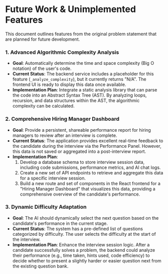 # Future Work & Unimplemented Features

This document outlines features from the original problem statement that are planned for future development.

### 1. Advanced Algorithmic Complexity Analysis

-   **Goal**: Automatically determine the time and space complexity (Big O notation) of the user's code.
-   **Current Status**: The backend service includes a placeholder for this feature (`_analyze_complexity`), but it currently returns "N/A". The frontend UI is ready to display this data once available.
-   **Implementation Plan**: Integrate a static analysis library that can parse the code into an Abstract Syntax Tree (AST). By analyzing loops, recursion, and data structures within the AST, the algorithmic complexity can be calculated.

### 2. Comprehensive Hiring Manager Dashboard

-   **Goal**: Provide a persistent, shareable performance report for hiring managers to review after an interview is complete.
-   **Current Status**: The application provides excellent real-time feedback to the candidate during the interview via the Performance Panel. However, this data is not saved or aggregated into a post-interview report.
-   **Implementation Plan**:
    1.  Develop a database schema to store interview session data, including code submissions, performance metrics, and AI chat logs.
    2.  Create a new set of API endpoints to retrieve and aggregate this data for a specific interview session.
    3.  Build a new route and set of components in the React frontend for a "Hiring Manager Dashboard" that visualizes this data, providing a comprehensive overview of the candidate's performance.

### 3. Dynamic Difficulty Adaptation

-   **Goal**: The AI should dynamically select the next question based on the candidate's performance in the current stage.
-   **Current Status**: The system has a pre-defined list of questions categorized by difficulty. The user selects the difficulty at the start of the interview.
-   **Implementation Plan**: Enhance the interview session logic. After a candidate successfully solves a problem, the backend could analyze their performance (e.g., time taken, hints used, code efficiency) to decide whether to present a slightly harder or easier question next from the existing question bank.